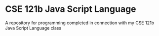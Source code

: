 # CSE 121b Java Script Language
 A repository for programming completed in connection with my CSE 121b Java Script Language class
